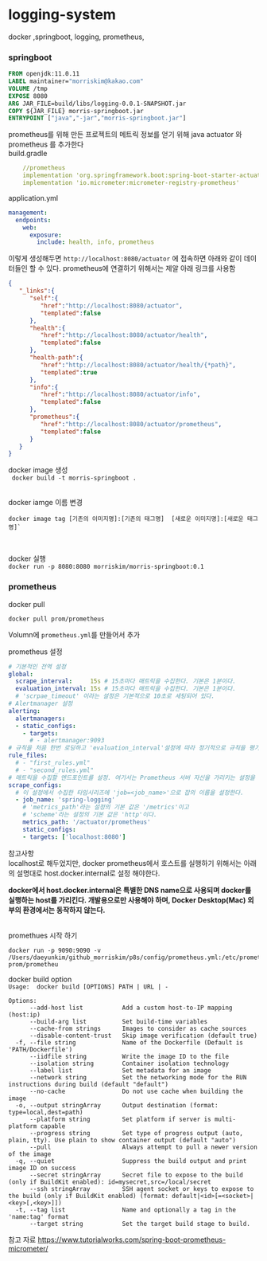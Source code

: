 # logging-system
docker ,springboot, logging, prometheus,


### springboot
```dockerfile
FROM openjdk:11.0.11
LABEL maintainer="morriskim@kakao.com"
VOLUME /tmp
EXPOSE 8080
ARG JAR_FILE=build/libs/logging-0.0.1-SNAPSHOT.jar
COPY ${JAR_FILE} morris-springboot.jar
ENTRYPOINT ["java","-jar","morris-springboot.jar"]
```
prometheus를 위해 만든 프로젝트의 메트릭 정보를 얻기 위해 java actuator 와 prometheus 를 추가한다
<br>
build.gradle
```yaml
    //prometheus
    implementation 'org.springframework.boot:spring-boot-starter-actuator'
    implementation 'io.micrometer:micrometer-registry-prometheus'
```

application.yml
```yaml
management:
  endpoints:
    web:
      exposure:
        include: health, info, prometheus
```
이렇게 생성해두면 
`http://localhost:8080/actuator` 에 접속하면 아래와 같이 데이터들인 할 수 있다.
prometheus에 연결하기 위해서는 제알 아래 링크를 사용함
```json
{
   "_links":{
      "self":{
         "href":"http://localhost:8080/actuator",
         "templated":false
      },
      "health":{
         "href":"http://localhost:8080/actuator/health",
         "templated":false
      },
      "health-path":{
         "href":"http://localhost:8080/actuator/health/{*path}",
         "templated":true
      },
      "info":{
         "href":"http://localhost:8080/actuator/info",
         "templated":false
      },
      "prometheus":{
         "href":"http://localhost:8080/actuator/prometheus",
         "templated":false
      }
   }
}
```
docker image 생성
<br>
` docker build -t morris-springboot .`

<br>
docker iamge 이름 변경

```shell
docker image tag [기존의 이미지명]:[기존의 태그명]  [새로운 이미지명]:[새로운 태그명]`
```
<br>

docker 실행
<br>
`docker run -p 8080:8080 morriskim/morris-springboot:0.1`

### prometheus

docker pull

```shell
docker pull prom/prometheus
```

Volumn에 `prometheus.yml`를 만들어서 추가

prometheus 설정 
```yaml
# 기본적인 전역 설정
global:
  scrape_interval:     15s # 15초마다 매트릭을 수집한다. 기본은 1분이다.
  evaluation_interval: 15s # 15초마다 매트릭을 수집한다. 기본은 1분이다.
  # 'scrpae_timeout' 이라는 설정은 기본적으로 10초로 세팅되어 있다.
# Alertmanager 설정
alerting:
  alertmanagers:
  - static_configs:
    - targets:
      # - alertmanager:9093
# 규칙을 처음 한번 로딩하고 'evaluation_interval'설정에 따라 정기적으로 규칙을 평가한다.
rule_files:
  # - "first_rules.yml"
  # - "second_rules.yml"
# 매트릭을 수집할 엔드포인트를 설정. 여기서는 Prometheus 서버 자신을 가리키는 설정을 했다.
scrape_configs:
  # 이 설정에서 수집한 타임시리즈에 'job=<job_name>'으로 잡의 이름을 설정한다.
  - job_name: 'spring-logging'
    # 'metrics_path'라는 설정의 기본 값은 '/metrics'이고
    # 'scheme'라는 설정의 기본 값은 'http'이다.
    metrics_path: '/actuator/prometheus'
    static_configs:
    - targets: ['localhost:8080']
```
참고사항
<br>
localhost로 해두었지만, docker prometheus에서 호스트를 실행하기 위해서는 아래의 설명대로 host.docker.internal로 설정 해야한다.
<br>

**docker에서 host.docker.internal은 특별한 DNS name으로 사용되며 docker를 실행하는 host를 가리킨다. 개발용으로만 사용해야 하며, Docker Desktop(Mac) 외부의 환경에서는 동작하지 않는다.**

<br>
promethues 시작 하기

```shell
docker run -p 9090:9090 -v /Users/daeyunkim/github_morriskim/p8s/config/prometheus.yml:/etc/prometheus/prometheus.yml prom/prometheu
```


docker build option 
<br>
`Usage:  docker build [OPTIONS] PATH | URL | -`
<br>
```shell
Options:
      --add-host list           Add a custom host-to-IP mapping (host:ip)
      --build-arg list          Set build-time variables
      --cache-from strings      Images to consider as cache sources
      --disable-content-trust   Skip image verification (default true)
  -f, --file string             Name of the Dockerfile (Default is 'PATH/Dockerfile')
      --iidfile string          Write the image ID to the file
      --isolation string        Container isolation technology
      --label list              Set metadata for an image
      --network string          Set the networking mode for the RUN instructions during build (default "default")
      --no-cache                Do not use cache when building the image
  -o, --output stringArray      Output destination (format: type=local,dest=path)
      --platform string         Set platform if server is multi-platform capable
      --progress string         Set type of progress output (auto, plain, tty). Use plain to show container output (default "auto")
      --pull                    Always attempt to pull a newer version of the image
  -q, --quiet                   Suppress the build output and print image ID on success
      --secret stringArray      Secret file to expose to the build (only if BuildKit enabled): id=mysecret,src=/local/secret
      --ssh stringArray         SSH agent socket or keys to expose to the build (only if BuildKit enabled) (format: default|<id>[=<socket>|<key>[,<key>]])
  -t, --tag list                Name and optionally a tag in the 'name:tag' format
      --target string           Set the target build stage to build.
``` 


참고 자료
https://www.tutorialworks.com/spring-boot-prometheus-micrometer/
